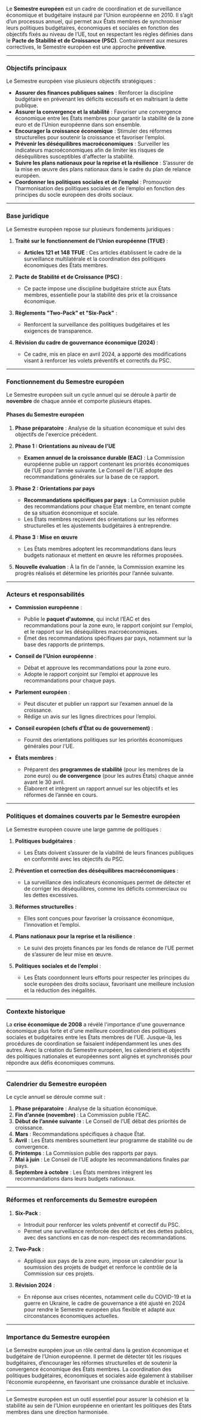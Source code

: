 Le **Semestre européen** est un cadre de coordination et de surveillance économique et budgétaire instauré par l’Union européenne en 2010. Il s’agit d’un processus annuel, qui permet aux États membres de synchroniser leurs politiques budgétaires, économiques et sociales en fonction des objectifs fixés au niveau de l’UE, tout en respectant les règles définies dans le **Pacte de Stabilité et de Croissance (PSC)**. Contrairement aux mesures correctives, le Semestre européen est une approche **préventive**.

---

### Objectifs principaux

Le Semestre européen vise plusieurs objectifs stratégiques :
  
- **Assurer des finances publiques saines** : Renforcer la discipline budgétaire en prévenant les déficits excessifs et en maîtrisant la dette publique.
- **Assurer la convergence et la stabilité** : Favoriser une convergence économique entre les États membres pour garantir la stabilité de la zone euro et de l’Union européenne dans son ensemble.
- **Encourager la croissance économique** : Stimuler des réformes structurelles pour soutenir la croissance et favoriser l’emploi.
- **Prévenir les déséquilibres macroéconomiques** : Surveiller les indicateurs macroéconomiques afin de limiter les risques de déséquilibres susceptibles d'affecter la stabilité.
- **Suivre les plans nationaux pour la reprise et la résilience** : S’assurer de la mise en œuvre des plans nationaux dans le cadre du plan de relance européen.
- **Coordonner les politiques sociales et de l’emploi** : Promouvoir l'harmonisation des politiques sociales et de l’emploi en fonction des principes du socle européen des droits sociaux.

---

### Base juridique

Le Semestre européen repose sur plusieurs fondements juridiques :

1. **Traité sur le fonctionnement de l’Union européenne (TFUE)** : 
   - **Articles 121 et 148 TFUE** : Ces articles établissent le cadre de la surveillance multilatérale et la coordination des politiques économiques des États membres.

2. **Pacte de Stabilité et de Croissance (PSC)** : 
   - Ce pacte impose une discipline budgétaire stricte aux États membres, essentielle pour la stabilité des prix et la croissance économique.
   
3. **Règlements "Two-Pack" et "Six-Pack"** : 
   - Renforcent la surveillance des politiques budgétaires et les exigences de transparence.

4. **Révision du cadre de gouvernance économique (2024)** : 
   - Ce cadre, mis en place en avril 2024, a apporté des modifications visant à renforcer les volets préventifs et correctifs du PSC.

---

### Fonctionnement du Semestre européen

Le Semestre européen suit un cycle annuel qui se déroule à partir de **novembre** de chaque année et comporte plusieurs étapes.

#### Phases du Semestre européen

1. **Phase préparatoire** : Analyse de la situation économique et suivi des objectifs de l'exercice précédent.
   
2. **Phase 1 : Orientations au niveau de l'UE**
   - **Examen annuel de la croissance durable (EAC)** : La Commission européenne publie un rapport contenant les priorités économiques de l’UE pour l’année suivante. Le Conseil de l'UE adopte des recommandations générales sur la base de ce rapport.

3. **Phase 2 : Orientations par pays**
   - **Recommandations spécifiques par pays** : La Commission publie des recommandations pour chaque État membre, en tenant compte de sa situation économique et sociale.
   - Les États membres reçoivent des orientations sur les réformes structurelles et les ajustements budgétaires à entreprendre.

4. **Phase 3 : Mise en œuvre**
   - Les États membres adoptent les recommandations dans leurs budgets nationaux et mettent en œuvre les réformes proposées.

5. **Nouvelle évaluation** : À la fin de l'année, la Commission examine les progrès réalisés et détermine les priorités pour l’année suivante.

---

### Acteurs et responsabilités

- **Commission européenne** : 
   - Publie le **paquet d'automne**, qui inclut l’EAC et des recommandations pour la zone euro, le rapport conjoint sur l'emploi, et le rapport sur les déséquilibres macroéconomiques.
   - Émet des recommandations spécifiques par pays, notamment sur la base des rapports de printemps.

- **Conseil de l’Union européenne** :
   - Débat et approuve les recommandations pour la zone euro.
   - Adopte le rapport conjoint sur l’emploi et approuve les recommandations pour chaque pays.

- **Parlement européen** :
   - Peut discuter et publier un rapport sur l’examen annuel de la croissance.
   - Rédige un avis sur les lignes directrices pour l’emploi.

- **Conseil européen (chefs d’État ou de gouvernement)** :
   - Fournit des orientations politiques sur les priorités économiques générales pour l'UE.

- **États membres** :
   - Préparent des **programmes de stabilité** (pour les membres de la zone euro) ou **de convergence** (pour les autres États) chaque année avant le 30 avril.
   - Élaborent et intègrent un rapport annuel sur les objectifs et les réformes de l’année en cours.

---

### Politiques et domaines couverts par le Semestre européen

Le Semestre européen couvre une large gamme de politiques :

1. **Politiques budgétaires** : 
   - Les États doivent s’assurer de la viabilité de leurs finances publiques en conformité avec les objectifs du PSC.

2. **Prévention et correction des déséquilibres macroéconomiques** : 
   - La surveillance des indicateurs économiques permet de détecter et de corriger les déséquilibres, comme les déficits commerciaux ou les dettes excessives.

3. **Réformes structurelles** : 
   - Elles sont conçues pour favoriser la croissance économique, l’innovation et l’emploi.

4. **Plans nationaux pour la reprise et la résilience** : 
   - Le suivi des projets financés par les fonds de relance de l’UE permet de s’assurer de leur mise en œuvre.

5. **Politiques sociales et de l’emploi** : 
   - Les États coordonnent leurs efforts pour respecter les principes du socle européen des droits sociaux, favorisant une meilleure inclusion et la réduction des inégalités.

---

### Contexte historique

La **crise économique de 2008** a révélé l'importance d'une gouvernance économique plus forte et d'une meilleure coordination des politiques sociales et budgétaires entre les États membres de l'UE. Jusque-là, les procédures de coordination se faisaient indépendamment les unes des autres. Avec la création du Semestre européen, les calendriers et objectifs des politiques nationales et européennes sont alignés et synchronisés pour répondre aux défis économiques communs.

---

### Calendrier du Semestre européen

Le cycle annuel se déroule comme suit :

1. **Phase préparatoire** : Analyse de la situation économique.
2. **Fin d’année (novembre)** : La Commission publie l’EAC.
3. **Début de l’année suivante** : Le Conseil de l’UE débat des priorités de croissance.
4. **Mars** : Recommandations spécifiques à chaque État.
5. **Avril** : Les États membres soumettent leur programme de stabilité ou de convergence.
6. **Printemps** : La Commission publie des rapports par pays.
7. **Mai à juin** : Le Conseil de l’UE adopte les recommandations finales par pays.
8. **Septembre à octobre** : Les États membres intègrent les recommandations dans leurs budgets nationaux.

---

### Réformes et renforcements du Semestre européen

1. **Six-Pack** : 
   - Introduit pour renforcer les volets préventif et correctif du PSC.
   - Permet une surveillance renforcée des déficits et des dettes publics, avec des sanctions en cas de non-respect des recommandations.

2. **Two-Pack** : 
   - Appliqué aux pays de la zone euro, impose un calendrier pour la soumission des projets de budget et renforce le contrôle de la Commission sur ces projets.

3. **Révision 2024** : 
   - En réponse aux crises récentes, notamment celle du COVID-19 et la guerre en Ukraine, le cadre de gouvernance a été ajusté en 2024 pour rendre le Semestre européen plus flexible et adapté aux circonstances économiques actuelles.

---

### Importance du Semestre européen

Le Semestre européen joue un rôle central dans la gestion économique et budgétaire de l’Union européenne. Il permet de détecter tôt les risques budgétaires, d’encourager les réformes structurelles et de soutenir la convergence économique des États membres. La coordination des politiques budgétaires, économiques et sociales aide également à stabiliser l’économie européenne, en favorisant une croissance durable et inclusive.

---

Le Semestre européen est un outil essentiel pour assurer la cohésion et la stabilité au sein de l’Union européenne en orientant les politiques des États membres dans une direction harmonisée.